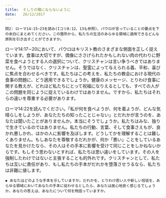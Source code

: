 ```yaml
---
title:  そしりの種にならないように
date:   26/12/2017
---
```


`問2: ローマ14:15~23を読み(Iコリ8:12、13も参照)、パウロが言っていることの要点を下の余白にまとめてください。この箇所から、私たちの生活のあらゆる領域に適用できるどんな原則を引き出すことができますか。`

ローマ14:17∼20において、パウロはキリスト教のさまざまな側面を正しく捉えています。食事は大切ですが、偶像にささげられたかもしれない肉の代わりに野菜を食べようとする人の選択について、クリスチャンは言い争うべきではありません。そうではなく、クリスチャンは、聖霊によって与えられる義、平和、喜びに焦点を合わせるべきです。私たちはこの考えを、私たちの教会における現代の食事の問題に、どう適用できるでしょうか。健康のメッセージ、とりわけ食事に関する教えが、どれほど私たちにとって祝福になりえるとしても、すべての人がこの問題を同じように捉えているわけではありません。ですから、私たちはそれらの違いを尊重する必要があります。

ローマ14:22を読んでください。「私が何を食べようが、何を着ようが、どんな気晴らしをしようが、あなたたちの知ったことじゃない」とだれかが言うのを、あなたは聞いたことがありませんか。本当にそうでしょうか。私たちはみな、独りで生きているのではありません。私たちの行動、言葉、そして食事さえもが、良かれ悪しかれ、ほかの人に影響を及ぼします。どうしてかを理解することは難しくありません。もしあなたを尊敬するだれかが、何か「悪い」ことをしているあなたを見かけたなら、その人はその手本に影響を受けて同じことをしかねないからです。もしそう思わないとすれば、私たちは思い違いをしています。その人を強制したわけではないと主張することも的外れです。クリスチャンとして、私たちは互いに責任があり、もし私たちの手本がだれかを堕落させうるなら、私たちは非難に値します。

`◆ あなたはどのような手本を示していますか。だれかを、とりわけ若い人や新しい信徒を、あらゆる領域においてあなたの手本に従わせるとしたら、あなたは居心地良く感じるでしょうか。あなたの答えは、あなたについて何を物語っていますか。`
